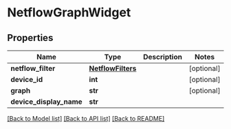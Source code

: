 # NetflowGraphWidget

## Properties
Name | Type | Description | Notes
------------ | ------------- | ------------- | -------------
**netflow_filter** | [**NetflowFilters**](NetflowFilters.md) |  | [optional] 
**device_id** | **int** |  | [optional] 
**graph** | **str** |  | [optional] 
**device_display_name** | **str** |  | 

[[Back to Model list]](../README.md#documentation-for-models) [[Back to API list]](../README.md#documentation-for-api-endpoints) [[Back to README]](../README.md)

